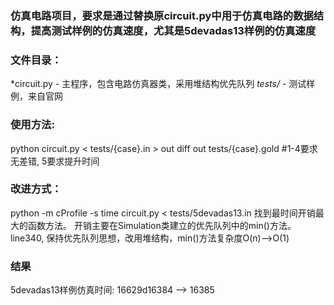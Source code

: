 ### 仿真电路项目，要求是通过替换原circuit.py中用于仿真电路的数据结构，提高测试样例的仿真速度，尤其是5devadas13样例的仿真速度

### 文件目录：
  *circuit.py - 主程序，包含电路仿真器类，采用堆结构优先队列
  *tests/* - 测试样例，来自官网

### 使用方法:
  python circuit.py < tests/{case}.in > out
  diff out tests/{case}.gold #1-4要求无差错, 5要求提升时间

### 改进方式：
  python -m cProfile -s time circuit.py < tests/5devadas13.in 找到最时间开销最大的函数方法。
  开销主要在Simulation类建立的优先队列中的min()方法。line340, 保持优先队列思想，改用堆结构，min()方法复杂度O(n)-->O(1)

### 结果
  5devadas13样例仿真时间: 16629d16384 --> 16385